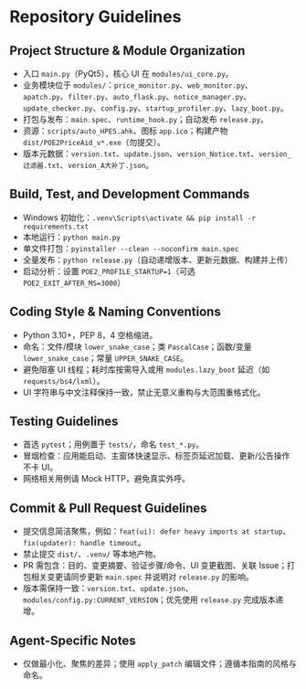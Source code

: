 # Repository Guidelines

## Project Structure & Module Organization
- 入口 `main.py`（PyQt5），核心 UI 在 `modules/ui_core.py`。
- 业务模块位于 `modules/`：`price_monitor.py`、`web_monitor.py`、`apatch.py`、`filter.py`、`auto_flask.py`、`notice_manager.py`、`update_checker.py`、`config.py`、`startup_profiler.py`、`lazy_boot.py`。
- 打包与发布：`main.spec`、`runtime_hook.py`；自动发布 `release.py`。
- 资源：`scripts/auto_HPES.ahk`、图标 `app.ico`；构建产物 `dist/POE2PriceAid_v*.exe`（勿提交）。
- 版本元数据：`version.txt`、`update.json`、`version_Notice.txt`、`version_过滤器.txt`、`version_A大补丁.json`。

## Build, Test, and Development Commands
- Windows 初始化：`.venv\Scripts\activate && pip install -r requirements.txt`
- 本地运行：`python main.py`
- 单文件打包：`pyinstaller --clean --noconfirm main.spec`
- 全量发布：`python release.py`（自动递增版本、更新元数据、构建并上传）
- 启动分析：设置 `POE2_PROFILE_STARTUP=1`（可选 `POE2_EXIT_AFTER_MS=3000`）

## Coding Style & Naming Conventions
- Python 3.10+，PEP 8，4 空格缩进。
- 命名：文件/模块 `lower_snake_case`；类 `PascalCase`；函数/变量 `lower_snake_case`；常量 `UPPER_SNAKE_CASE`。
- 避免阻塞 UI 线程；耗时库按需导入或用 `modules.lazy_boot` 延迟（如 `requests/bs4/lxml`）。
- UI 字符串与中文注释保持一致，禁止无意义重构与大范围重格式化。

## Testing Guidelines
- 首选 `pytest`；用例置于 `tests/`，命名 `test_*.py`。
- 冒烟检查：应用能启动、主窗体快速显示、标签页延迟加载、更新/公告操作不卡 UI。
- 网络相关用例请 Mock HTTP，避免真实外呼。

## Commit & Pull Request Guidelines
- 提交信息简洁聚焦，例如：`feat(ui): defer heavy imports at startup`、`fix(updater): handle timeout`。
- 禁止提交 `dist/`、`.venv/` 等本地产物。
- PR 需包含：目的、变更摘要、验证步骤/命令、UI 变更截图、关联 Issue；打包相关变更请同步更新 `main.spec` 并说明对 `release.py` 的影响。
- 版本需保持一致：`version.txt`、`update.json`、`modules/config.py:CURRENT_VERSION`；优先使用 `release.py` 完成版本递增。

## Agent-Specific Notes
- 仅做最小化、聚焦的差异；使用 `apply_patch` 编辑文件；遵循本指南的风格与命名。

